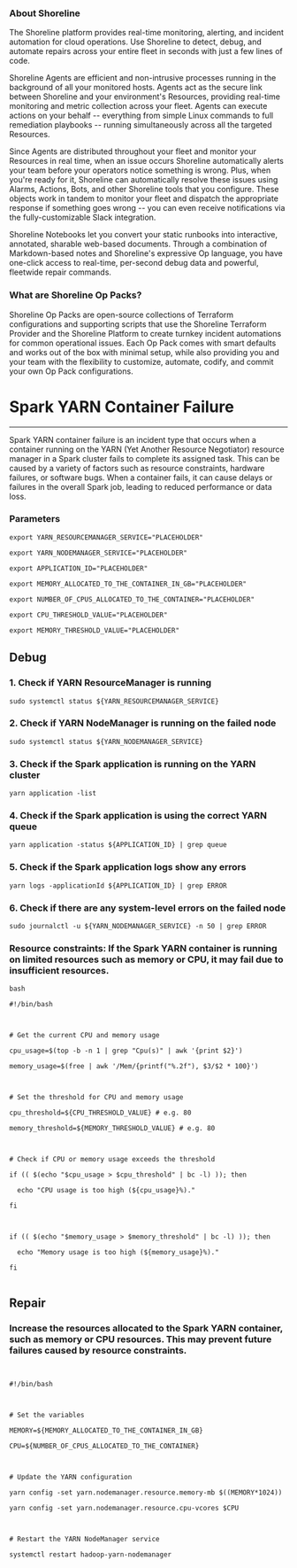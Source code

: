 
### About Shoreline
The Shoreline platform provides real-time monitoring, alerting, and incident automation for cloud operations. Use Shoreline to detect, debug, and automate repairs across your entire fleet in seconds with just a few lines of code.

Shoreline Agents are efficient and non-intrusive processes running in the background of all your monitored hosts. Agents act as the secure link between Shoreline and your environment's Resources, providing real-time monitoring and metric collection across your fleet. Agents can execute actions on your behalf -- everything from simple Linux commands to full remediation playbooks -- running simultaneously across all the targeted Resources.

Since Agents are distributed throughout your fleet and monitor your Resources in real time, when an issue occurs Shoreline automatically alerts your team before your operators notice something is wrong. Plus, when you're ready for it, Shoreline can automatically resolve these issues using Alarms, Actions, Bots, and other Shoreline tools that you configure. These objects work in tandem to monitor your fleet and dispatch the appropriate response if something goes wrong -- you can even receive notifications via the fully-customizable Slack integration.

Shoreline Notebooks let you convert your static runbooks into interactive, annotated, sharable web-based documents. Through a combination of Markdown-based notes and Shoreline's expressive Op language, you have one-click access to real-time, per-second debug data and powerful, fleetwide repair commands.

### What are Shoreline Op Packs?
Shoreline Op Packs are open-source collections of Terraform configurations and supporting scripts that use the Shoreline Terraform Provider and the Shoreline Platform to create turnkey incident automations for common operational issues. Each Op Pack comes with smart defaults and works out of the box with minimal setup, while also providing you and your team with the flexibility to customize, automate, codify, and commit your own Op Pack configurations.

# Spark YARN Container Failure
---

Spark YARN container failure is an incident type that occurs when a container running on the YARN (Yet Another Resource Negotiator) resource manager in a Spark cluster fails to complete its assigned task. This can be caused by a variety of factors such as resource constraints, hardware failures, or software bugs. When a container fails, it can cause delays or failures in the overall Spark job, leading to reduced performance or data loss.

### Parameters
```shell
export YARN_RESOURCEMANAGER_SERVICE="PLACEHOLDER"

export YARN_NODEMANAGER_SERVICE="PLACEHOLDER"

export APPLICATION_ID="PLACEHOLDER"

export MEMORY_ALLOCATED_TO_THE_CONTAINER_IN_GB="PLACEHOLDER"

export NUMBER_OF_CPUS_ALLOCATED_TO_THE_CONTAINER="PLACEHOLDER"

export CPU_THRESHOLD_VALUE="PLACEHOLDER"

export MEMORY_THRESHOLD_VALUE="PLACEHOLDER"
```

## Debug

### 1. Check if YARN ResourceManager is running
```shell
sudo systemctl status ${YARN_RESOURCEMANAGER_SERVICE}
```

### 2. Check if YARN NodeManager is running on the failed node
```shell
sudo systemctl status ${YARN_NODEMANAGER_SERVICE}
```

### 3. Check if the Spark application is running on the YARN cluster
```shell
yarn application -list
```

### 4. Check if the Spark application is using the correct YARN queue
```shell
yarn application -status ${APPLICATION_ID} | grep queue
```

### 5. Check if the Spark application logs show any errors
```shell
yarn logs -applicationId ${APPLICATION_ID} | grep ERROR
```

### 6. Check if there are any system-level errors on the failed node
```shell
sudo journalctl -u ${YARN_NODEMANAGER_SERVICE} -n 50 | grep ERROR
```

### Resource constraints: If the Spark YARN container is running on limited resources such as memory or CPU, it may fail due to insufficient resources.
```shell
bash

#!/bin/bash



# Get the current CPU and memory usage

cpu_usage=$(top -b -n 1 | grep "Cpu(s)" | awk '{print $2}')

memory_usage=$(free | awk '/Mem/{printf("%.2f"), $3/$2 * 100}')



# Set the threshold for CPU and memory usage

cpu_threshold=${CPU_THRESHOLD_VALUE} # e.g. 80

memory_threshold=${MEMORY_THRESHOLD_VALUE} # e.g. 80



# Check if CPU or memory usage exceeds the threshold

if (( $(echo "$cpu_usage > $cpu_threshold" | bc -l) )); then

  echo "CPU usage is too high (${cpu_usage}%)."

fi



if (( $(echo "$memory_usage > $memory_threshold" | bc -l) )); then

  echo "Memory usage is too high (${memory_usage}%)."

fi


```

## Repair

### Increase the resources allocated to the Spark YARN container, such as memory or CPU resources. This may prevent future failures caused by resource constraints.
```shell


#!/bin/bash



# Set the variables

MEMORY=${MEMORY_ALLOCATED_TO_THE_CONTAINER_IN_GB}

CPU=${NUMBER_OF_CPUS_ALLOCATED_TO_THE_CONTAINER}



# Update the YARN configuration

yarn config -set yarn.nodemanager.resource.memory-mb $((MEMORY*1024))

yarn config -set yarn.nodemanager.resource.cpu-vcores $CPU



# Restart the YARN NodeManager service

systemctl restart hadoop-yarn-nodemanager


```